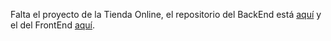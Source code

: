 Falta el proyecto de la Tienda Online, el repositorio del BackEnd está [aquí](https://github.com/Molerog/BackendOnlineShop/tree/seeders) y el del FrontEnd [aquí](https://github.com/Molerog/FrontendOnlineShop).